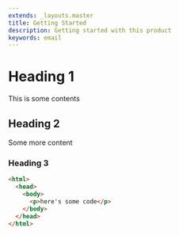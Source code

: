```yaml
---
extends: _layouts.master
title: Getting Started
description: Getting started with this product
keywords: email
---
```


# Heading 1

This is some contents

## Heading 2

Some more content

### Heading 3

```html
<html>
  <head>
    <body>
      <p>here's some code</p>
    </body>
  </head>
</html>
```
